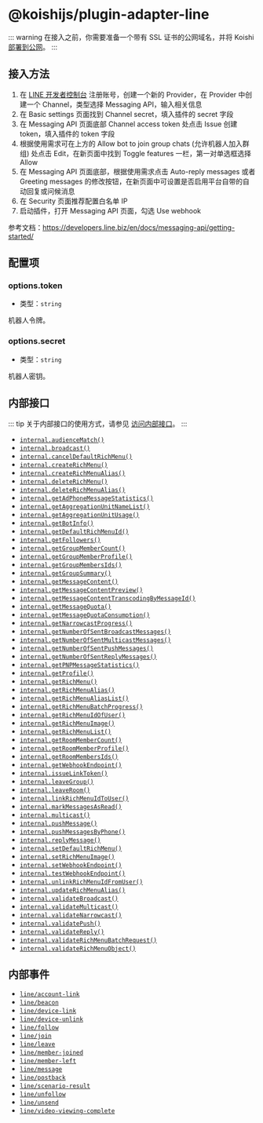 # @koishijs/plugin-adapter-line

::: warning
在接入之前，你需要准备一个带有 SSL 证书的公网域名，并将 Koishi [部署到公网](../../manual/recipe/server.md)。
:::

## 接入方法

1. 在 [LINE 开发者控制台](https://developers.line.biz/console/) 注册账号，创建一个新的 Provider，在 Provider 中创建一个 Channel，类型选择 Messaging API，输入相关信息
2. 在 Basic settings 页面找到 Channel secret，填入插件的 secret 字段
3. 在 Messaging API 页面底部 Channel access token 处点击 Issue 创建 token，填入插件的 token 字段
4. 根据使用需求可在上方的 Allow bot to join group chats (允许机器人加入群组) 处点击 Edit，在新页面中找到 Toggle features 一栏，第一对单选框选择 Allow
5. 在 Messaging API 页面底部，根据使用需求点击 Auto-reply messages 或者 Greeting messages 的修改按钮，在新页面中可设置是否启用平台自带的自动回复或问候消息
6. 在 Security 页面推荐配置白名单 IP
7. 启动插件，打开 Messaging API 页面，勾选 Use webhook

参考文档：<https://developers.line.biz/en/docs/messaging-api/getting-started/>

## 配置项

### options.token

- 类型：`string`

机器人令牌。

### options.secret

- 类型：`string`

机器人密钥。

## 内部接口

::: tip
关于内部接口的使用方式，请参见 [访问内部接口](../../guide/adapter/bot.md#access-from-plugin)。
:::

- [`internal.audienceMatch()`](https://developers.line.biz/en/reference/partner-docs/#phone-audience-match)
- [`internal.broadcast()`](https://developers.line.biz/en/reference/messaging-api/#send-broadcast-message)
- [`internal.cancelDefaultRichMenu()`](https://developers.line.biz/en/reference/messaging-api/#cancel-default-rich-menu)
- [`internal.createRichMenu()`](https://developers.line.biz/en/reference/messaging-api/#create-rich-menu)
- [`internal.createRichMenuAlias()`](https://developers.line.biz/en/reference/messaging-api/#create-rich-menu-alias)
- [`internal.deleteRichMenu()`](https://developers.line.biz/en/reference/messaging-api/#delete-rich-menu)
- [`internal.deleteRichMenuAlias()`](https://developers.line.biz/en/reference/messaging-api/#delete-rich-menu-alias)
- [`internal.getAdPhoneMessageStatistics()`](https://developers.line.biz/en/reference/partner-docs/#get-phone-audience-match)
- [`internal.getAggregationUnitNameList()`](https://developers.line.biz/en/reference/messaging-api/#get-name-list-of-units-used-this-month)
- [`internal.getAggregationUnitUsage()`](https://developers.line.biz/en/reference/messaging-api/#get-number-of-units-used-this-month)
- [`internal.getBotInfo()`](https://developers.line.biz/en/reference/messaging-api/#get-bot-info)
- [`internal.getDefaultRichMenuId()`](https://developers.line.biz/en/reference/messaging-api/#get-default-rich-menu-id)
- [`internal.getFollowers()`](https://developers.line.biz/en/reference/messaging-api/#get-follower-ids)
- [`internal.getGroupMemberCount()`](https://developers.line.biz/en/reference/messaging-api/#get-members-group-count)
- [`internal.getGroupMemberProfile()`](https://developers.line.biz/en/reference/messaging-api/#get-group-member-profile)
- [`internal.getGroupMembersIds()`](https://developers.line.biz/en/reference/messaging-api/#get-group-member-user-ids)
- [`internal.getGroupSummary()`](https://developers.line.biz/en/reference/messaging-api/#get-group-summary)
- [`internal.getMessageContent()`](https://developers.line.biz/en/reference/messaging-api/#get-content)
- [`internal.getMessageContentPreview()`](https://developers.line.biz/en/reference/messaging-api/#get-image-or-video-preview)
- [`internal.getMessageContentTranscodingByMessageId()`](https://developers.line.biz/en/reference/messaging-api/#verify-video-or-audio-preparation-status)
- [`internal.getMessageQuota()`](https://developers.line.biz/en/reference/messaging-api/#get-quota)
- [`internal.getMessageQuotaConsumption()`](https://developers.line.biz/en/reference/messaging-api/#get-consumption)
- [`internal.getNarrowcastProgress()`](https://developers.line.biz/en/reference/messaging-api/#get-narrowcast-progress-status)
- [`internal.getNumberOfSentBroadcastMessages()`](https://developers.line.biz/en/reference/messaging-api/#get-number-of-broadcast-messages)
- [`internal.getNumberOfSentMulticastMessages()`](https://developers.line.biz/en/reference/messaging-api/#get-number-of-multicast-messages)
- [`internal.getNumberOfSentPushMessages()`](https://developers.line.biz/en/reference/messaging-api/#get-number-of-push-messages)
- [`internal.getNumberOfSentReplyMessages()`](https://developers.line.biz/en/reference/messaging-api/#get-number-of-reply-messages)
- [`internal.getPNPMessageStatistics()`](https://developers.line.biz/en/reference/partner-docs/#get-number-of-sent-line-notification-messages)
- [`internal.getProfile()`](https://developers.line.biz/en/reference/messaging-api/#get-profile)
- [`internal.getRichMenu()`](https://developers.line.biz/en/reference/messaging-api/#get-rich-menu)
- [`internal.getRichMenuAlias()`](https://developers.line.biz/en/reference/messaging-api/#get-rich-menu-alias-by-id)
- [`internal.getRichMenuAliasList()`](https://developers.line.biz/en/reference/messaging-api/#get-rich-menu-alias-list)
- [`internal.getRichMenuBatchProgress()`](https://developers.line.biz/en/reference/messaging-api/#get-batch-control-rich-menus-progress-status)
- [`internal.getRichMenuIdOfUser()`](https://developers.line.biz/en/reference/messaging-api/#get-rich-menu-id-of-user)
- [`internal.getRichMenuImage()`](https://developers.line.biz/en/reference/messaging-api/#download-rich-menu-image)
- [`internal.getRichMenuList()`](https://developers.line.biz/en/reference/messaging-api/#get-rich-menu-list)
- [`internal.getRoomMemberCount()`](https://developers.line.biz/en/reference/messaging-api/#get-members-room-count)
- [`internal.getRoomMemberProfile()`](https://developers.line.biz/en/reference/messaging-api/#get-room-member-profile)
- [`internal.getRoomMembersIds()`](https://developers.line.biz/en/reference/messaging-api/#get-room-member-user-ids)
- [`internal.getWebhookEndpoint()`](https://developers.line.biz/en/reference/messaging-api/#get-webhook-endpoint-information)
- [`internal.issueLinkToken()`](https://developers.line.biz/en/reference/messaging-api/#issue-link-token)
- [`internal.leaveGroup()`](https://developers.line.biz/en/reference/messaging-api/#leave-group)
- [`internal.leaveRoom()`](https://developers.line.biz/en/reference/messaging-api/#leave-room)
- [`internal.linkRichMenuIdToUser()`](https://developers.line.biz/en/reference/messaging-api/#link-rich-menu-to-user)
- [`internal.markMessagesAsRead()`](https://developers.line.biz/en/reference/partner-docs/#mark-messages-from-users-as-read)
- [`internal.multicast()`](https://developers.line.biz/en/reference/messaging-api/#send-multicast-message)
- [`internal.pushMessage()`](https://developers.line.biz/en/reference/messaging-api/#send-push-message)
- [`internal.pushMessagesByPhone()`](https://developers.line.biz/en/reference/partner-docs/#send-line-notification-message)
- [`internal.replyMessage()`](https://developers.line.biz/en/reference/messaging-api/#send-reply-message)
- [`internal.setDefaultRichMenu()`](https://developers.line.biz/en/reference/messaging-api/#set-default-rich-menu)
- [`internal.setRichMenuImage()`](https://developers.line.biz/en/reference/messaging-api/#upload-rich-menu-image)
- [`internal.setWebhookEndpoint()`](https://developers.line.biz/en/reference/messaging-api/#set-webhook-endpoint-url)
- [`internal.testWebhookEndpoint()`](https://developers.line.biz/en/reference/messaging-api/#test-webhook-endpoint)
- [`internal.unlinkRichMenuIdFromUser()`](https://developers.line.biz/en/reference/messaging-api/#unlink-rich-menu-from-user)
- [`internal.updateRichMenuAlias()`](https://developers.line.biz/en/reference/messaging-api/#update-rich-menu-alias)
- [`internal.validateBroadcast()`](https://developers.line.biz/en/reference/messaging-api/#validate-message-objects-of-broadcast-message)
- [`internal.validateMulticast()`](https://developers.line.biz/en/reference/messaging-api/#validate-message-objects-of-multicast-message)
- [`internal.validateNarrowcast()`](https://developers.line.biz/en/reference/messaging-api/#validate-message-objects-of-narrowcast-message)
- [`internal.validatePush()`](https://developers.line.biz/en/reference/messaging-api/#validate-message-objects-of-push-message)
- [`internal.validateReply()`](https://developers.line.biz/en/reference/messaging-api/#validate-message-objects-of-reply-message)
- [`internal.validateRichMenuBatchRequest()`](https://developers.line.biz/en/reference/messaging-api/#validate-batch-control-rich-menus-request)
- [`internal.validateRichMenuObject()`](https://developers.line.biz/en/reference/messaging-api/#validate-rich-menu-object)

## 内部事件

- [`line/account-link`](https://developers\.line\.biz/en/reference/messaging-api/#account-link-event)
- [`line/beacon`](https://developers\.line\.biz/en/reference/messaging-api/#beacon-event)
- [`line/device-link`](https://developers\.line\.biz/en/reference/messaging-api/#device-link-event)
- [`line/device-unlink`](https://developers\.line\.biz/en/reference/messaging-api/#device-unlink-event)
- [`line/follow`](https://developers.line.biz/en/reference/messaging-api/#follow-event)
- [`line/join`](https://developers.line.biz/en/reference/messaging-api/#join-event)
- [`line/leave`](https://developers.line.biz/en/reference/messaging-api/#leave-event)
- [`line/member-joined`](https://developers.line.biz/en/reference/messaging-api/#member-joined-event)
- [`line/member-left`](https://developers.line.biz/en/reference/messaging-api/#member-left-event)
- [`line/message`](https://developers.line.biz/en/reference/messaging-api/#message-event)
- [`line/postback`](https://developers.line.biz/en/reference/messaging-api/#postback-event)
- [`line/scenario-result`](https://developers\.line\.biz/en/reference/messaging-api/#scenario-result-event)
- [`line/unfollow`](https://developers.line.biz/en/reference/messaging-api/#unfollow-event)
- [`line/unsend`](https://developers.line.biz/en/reference/messaging-api/#unsend-event)
- [`line/video-viewing-complete`](https://developers\.line\.biz/en/reference/messaging-api/#video-viewing-complete)
